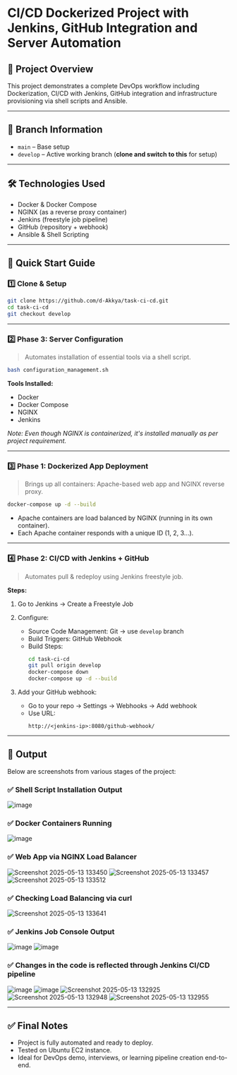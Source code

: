 # CI/CD Dockerized Project with Jenkins, GitHub Integration and Server Automation

## 📌 Project Overview

This project demonstrates a complete DevOps workflow including Dockerization, CI/CD with Jenkins, GitHub integration and infrastructure provisioning via shell scripts and Ansible.

---

## 🔀 Branch Information

- `main` – Base setup  
- `develop` – Active working branch (**clone and switch to this** for setup)

---

## 🛠️ Technologies Used

- Docker & Docker Compose  
- NGINX (as a reverse proxy container)  
- Jenkins (freestyle job pipeline)  
- GitHub (repository + webhook)  
- Ansible & Shell Scripting  

---

## 🚀 Quick Start Guide

### 1️⃣ Clone & Setup

```bash
git clone https://github.com/d-Akkya/task-ci-cd.git
cd task-ci-cd
git checkout develop
```

---

### 2️⃣ Phase 3: Server Configuration

> Automates installation of essential tools via a shell script.

```bash
bash configuration_management.sh
```

**Tools Installed:**

- Docker  
- Docker Compose  
- NGINX  
- Jenkins  

_Note: Even though NGINX is containerized, it's installed manually as per project requirement._

---

### 3️⃣ Phase 1: Dockerized App Deployment

> Brings up all containers: Apache-based web app and NGINX reverse proxy.

```bash
docker-compose up -d --build
```

- Apache containers are load balanced by NGINX (running in its own container).
- Each Apache container responds with a unique ID (1, 2, 3...).

---

### 4️⃣ Phase 2: CI/CD with Jenkins + GitHub

> Automates pull & redeploy using Jenkins freestyle job.

**Steps:**

1. Go to Jenkins → Create a Freestyle Job  
2. Configure:  
   - Source Code Management: Git → use `develop` branch  
   - Build Triggers: GitHub Webhook  
   - Build Steps:
     ```bash
     cd task-ci-cd
     git pull origin develop
     docker-compose down
     docker-compose up -d --build
     ```

3. Add your GitHub webhook:  
   - Go to your repo → Settings → Webhooks → Add webhook  
   - Use URL:  
     ```
     http://<jenkins-ip>:8080/github-webhook/
     ```

---

## 📸 Output

Below are screenshots from various stages of the project:

### ✅ Shell Script Installation Output
![image](https://github.com/user-attachments/assets/cb37fc7a-a89f-4e03-96fe-98ba8870712a)


### ✅ Docker Containers Running
![image](https://github.com/user-attachments/assets/d25c3b60-9e84-44f4-824e-aefa25f10f50)


### ✅ Web App via NGINX Load Balancer
![Screenshot 2025-05-13 133450](https://github.com/user-attachments/assets/3e6494b3-b4f0-4db4-b4f6-2ae312caec27)
![Screenshot 2025-05-13 133457](https://github.com/user-attachments/assets/3a282011-0a38-4e69-ad88-140d9ee002c1)
![Screenshot 2025-05-13 133512](https://github.com/user-attachments/assets/82b8995b-645e-4162-95e8-fb966ea789ba)

### ✅ Checking Load Balancing via curl
![Screenshot 2025-05-13 133641](https://github.com/user-attachments/assets/69a95584-ac94-407b-acaf-f790e473eb59)


### ✅ Jenkins Job Console Output
![image](https://github.com/user-attachments/assets/0e36d7db-6446-4fff-8df5-a976bb595c95)
![image](https://github.com/user-attachments/assets/6579d18b-08c9-4137-8d5b-378e9aa1a3c2)


### ✅ Changes in the code is reflected through Jenkins CI/CD pipeline
![image](https://github.com/user-attachments/assets/94b460d0-d155-4890-8640-5b2652c6aac1)
![image](https://github.com/user-attachments/assets/84204063-e725-457d-9b74-f933806f71ec)
![Screenshot 2025-05-13 132925](https://github.com/user-attachments/assets/9272f3c0-aecd-43bd-8452-9fddabfaf7a4)
![Screenshot 2025-05-13 132948](https://github.com/user-attachments/assets/bd96d612-10e7-42fe-af73-b802f759d70e)
![Screenshot 2025-05-13 132955](https://github.com/user-attachments/assets/de774467-0bec-4b5e-997e-463c4d73b206)



---

## ✅ Final Notes

- Project is fully automated and ready to deploy.
- Tested on Ubuntu EC2 instance.
- Ideal for DevOps demo, interviews, or learning pipeline creation end-to-end.
